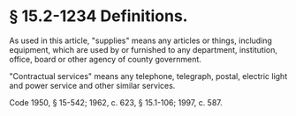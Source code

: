 # § 15.2-1234 Definitions.

<p>As used in this article, "supplies" means any articles or things, including equipment, which are used by or furnished to any department, institution, office, board or other agency of county government.</p><p>"Contractual services" means any telephone, telegraph, postal, electric light and power service and other similar services.</p><p>Code 1950, § 15-542; 1962, c. 623, § 15.1-106; 1997, c. 587.</p>